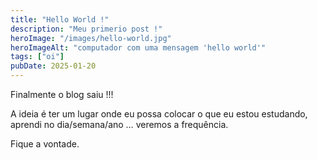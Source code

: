 ```yaml
---
title: "Hello World !"
description: "Meu primerio post !"
heroImage: "/images/hello-world.jpg"
heroImageAlt: "computador com uma mensagem 'hello world'"
tags: ["oi"]
pubDate: 2025-01-20
---
```


<p>Finalmente o blog saiu !!! </p>
<p>A ideia é ter um lugar onde eu possa colocar o que eu estou estudando, aprendi no dia/semana/ano … veremos a frequência.</p>
<p>Fique a vontade.</p>

